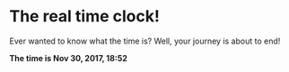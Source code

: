 # The real time clock!

Ever wanted to know what the time is? Well, your journey is about to end!

**The time is Nov 30, 2017, 18:52**